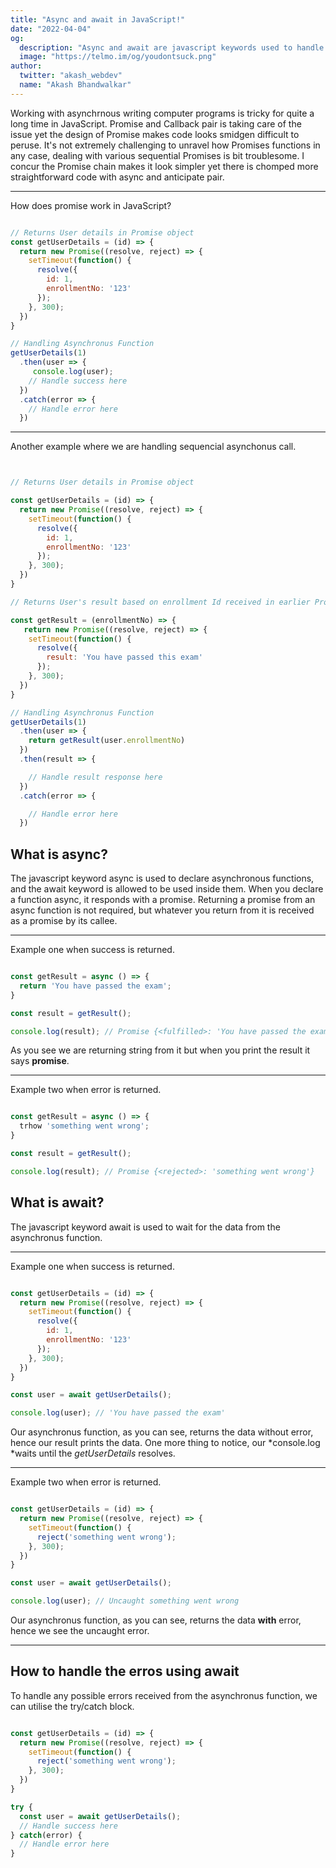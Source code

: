 ```yaml
---
title: "Async and await in JavaScript!"
date: "2022-04-04"
og:
  description: "Async and await are javascript keywords used to handle asynchronus programming."
  image: "https://telmo.im/og/youdontsuck.png"
author:
  twitter: "akash_webdev"
  name: "Akash Bhandwalkar"
---
```


Working with asynchrnous writing computer programs is tricky for quite a long time in JavaScript. Promise and Callback pair is taking care of the issue yet the design of Promise makes code looks smidgen difficult to peruse. It's not extremely challenging to unravel how Promises functions in any case, dealing with various sequential Promises is bit troublesome. I concur the Promise chain makes it look simpler yet there is chomped more straightforward code with async and anticipate pair.


---

How does promise work in JavaScript?
```js

// Returns User details in Promise object
const getUserDetails = (id) => {
  return new Promise((resolve, reject) => {
    setTimeout(function() {
      resolve({ 
        id: 1,
        enrollmentNo: '123'
      });
    }, 300);
  })
}

// Handling Asynchronus Function
getUserDetails(1)
  .then(user => {
     console.log(user);
    // Handle success here
  })
  .catch(error => {
    // Handle error here
  })


```

---

Another example where we are handling sequencial asynchonus call.


```js


// Returns User details in Promise object

const getUserDetails = (id) => {
  return new Promise((resolve, reject) => {
    setTimeout(function() {
      resolve({ 
        id: 1,
        enrollmentNo: '123'
      });
    }, 300);
  })
}

// Returns User's result based on enrollment Id received in earlier Promise object

const getResult = (enrollmentNo) => {
   return new Promise((resolve, reject) => {
    setTimeout(function() {
      resolve({ 
        result: 'You have passed this exam'
      });
    }, 300);
  })
}

// Handling Asynchronus Function
getUserDetails(1)
  .then(user => {
    return getResult(user.enrollmentNo)
  })
  .then(result => {

    // Handle result response here
  })
  .catch(error => {

    // Handle error here
  })

```

## What is async?

The javascript keyword async is used to declare asynchronous functions, and the await keyword is allowed to be used inside them. When you declare a function async, it responds with a promise. Returning a promise from an async function is not required, but whatever you return from it is received as a promise by its callee.

---

Example one when success is returned.

```js

const getResult = async () => {
  return 'You have passed the exam';
}

const result = getResult();

console.log(result); // Promise {<fulfilled>: 'You have passed the exam'}

```

As you see we are returning string from it but when you print the result it says **promise**.

---

Example two when error is returned.

```js

const getResult = async () => {
  trhow 'something went wrong';
}

const result = getResult();

console.log(result); // Promise {<rejected>: 'something went wrong'}

```



## What is await?

The javascript keyword await is used to wait for the data from the asynchronus function.

---

Example one when success is returned.

```js

const getUserDetails = (id) => {
  return new Promise((resolve, reject) => {
    setTimeout(function() {
      resolve({ 
        id: 1,
        enrollmentNo: '123'
      });
    }, 300);
  })
}

const user = await getUserDetails();

console.log(user); // 'You have passed the exam'

```

Our asynchronus function, as you can see, returns the data without error, hence our result prints the data. One more thing to notice, our *console.log *waits until the *getUserDetails* resolves.

---

Example two when error is returned.

```js

const getUserDetails = (id) => {
  return new Promise((resolve, reject) => {
    setTimeout(function() {
      reject('something went wrong');
    }, 300);
  })
}

const user = await getUserDetails();

console.log(user); // Uncaught something went wrong

```
Our asynchronus function, as you can see, returns the data **with** error, hence we see the uncaught error.

---

## How to handle the erros using await

To handle any possible errors received from the asynchronus function, we can utilise the try/catch block.

```js

const getUserDetails = (id) => {
  return new Promise((resolve, reject) => {
    setTimeout(function() {
      reject('something went wrong');
    }, 300);
  })
}

try {
  const user = await getUserDetails();
  // Handle success here
} catch(error) {
  // Handle error here
}
